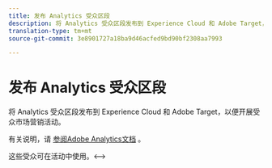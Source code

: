 ```yaml
---
title: 发布 Analytics 受众区段
description: 将 Analytics 受众区段发布到 Experience Cloud 和 Adobe Target，以便开展受众市场营销活动。
translation-type: tm+mt
source-git-commit: 3e8901727a18ba9d46acfed9bd90bf2308aa7993

---
```



# 发布 Analytics 受众区段

将 Analytics 受众区段发布到 Experience Cloud 和 Adobe Target，以便开展受众市场营销活动。

有关说明，请 [参阅Adobe Analytics文档](https://docs.adobe.com/content/help/en/analytics/components/segmentation/segmentation-workflow/seg-publish.html) 。

这些受众可在活动中使用。&lt;-->

